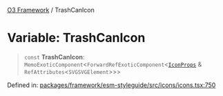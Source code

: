 [O3 Framework](../API.md) / TrashCanIcon

# Variable: TrashCanIcon

> `const` **TrashCanIcon**: `MemoExoticComponent`\<`ForwardRefExoticComponent`\<[`IconProps`](../type-aliases/IconProps.md) & `RefAttributes`\<`SVGSVGElement`\>\>\>

Defined in: [packages/framework/esm-styleguide/src/icons/icons.tsx:750](https://github.com/openmrs/openmrs-esm-core/blob/main/packages/framework/esm-styleguide/src/icons/icons.tsx#L750)
